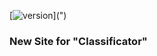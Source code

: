 [![version](https://img.shields.io/badge/Python-v_3.11-informational/?style=social&logo=Python)](<a target="_blank" href="https://python.org"></a>")
### New Site for "Classificator"